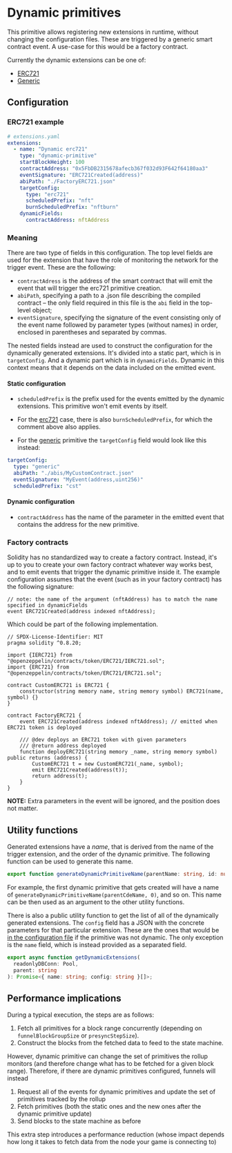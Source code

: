 # Dynamic primitives

This primitive allows registering new extensions in runtime, without changing
the configuration files. These are triggered by a generic smart contract event.
A use-case for this would be a factory contract.

Currently the dynamic extensions can be one of:

- [ERC721](ERC721)
- [Generic](Generic)

## Configuration

### ERC721 example

```yaml
# extensions.yaml
extensions:
  - name: "Dynamic erc721"
    type: "dynamic-primitive"
    startBlockHeight: 100 
    contractAddress: "0x5FbDB2315678afecb367f032d93F642f64180aa3"
    eventSignature: "ERC721Created(address)"
    abiPath: "./FactoryERC721.json"
    targetConfig:
      type: "erc721"
      scheduledPrefix: "nft"
      burnScheduledPrefix: "nftburn"
    dynamicFields:
      contractAddress: nftAddress
```

### Meaning

There are two type of fields in this configuration. The top level fields are
used for the extension that have the role of monitoring the network for the
trigger event. These are the following:

- `contractAdress` is the address of the smart contract that will emit the event that will trigger the erc721 primitive creation.
- `abiPath`, specifying a path to a .json file describing the compiled contract
&ndash; the only field required in this file is the `abi` field in the top-level
object;
- `eventSignature`, specifying the signature of the event consisting only of the event name followed by parameter types (without names) in order, enclosed in parentheses and separated by commas.

The nested fields instead are used to construct the configuration for the
dynamically generated extensions. It's divided into a static part, which is in
`targetConfig`. And a dynamic part which is in `dynamicFields`. Dynamic in this
context means that it depends on the data included on the emitted event.

#### Static configuration

- `scheduledPrefix` is the prefix used for the events emitted by the dynamic
extensions. This primitive won't emit events by itself. 

- For the [erc721](erc721) case, there is also `burnScheduledPrefix`, for which
the comment above also applies.

- For the [generic](Generic) primitive the `targetConfig` field would look like
this instead:

```yaml
targetConfig:
  type: "generic"
  abiPath: "./abis/MyCustomContract.json"
  eventSignature: "MyEvent(address,uint256)"
  scheduledPrefix: "cst"
```

#### Dynamic configuration

- `contractAddress` has the name of the parameter in the emitted event that
contains the address for the new primitive.

### Factory contracts

Solidity has no standardized way to create a factory contract. Instead, it's up
to you to create your own factory contract whatever way works best, and to emit
events that trigger the dynamic primitive inside it.  The example configuration
assumes that the event (such as in your factory contract) has the following
signature:

```solidity
// note: the name of the argument (nftAddress) has to match the name specified in dynamicFields
event ERC721Created(address indexed nftAddress);
``` 

Which could be part of the following implementation. 


```solidity
// SPDX-License-Identifier: MIT
pragma solidity ^0.8.20;

import {IERC721} from "@openzeppelin/contracts/token/ERC721/IERC721.sol";
import {ERC721} from "@openzeppelin/contracts/token/ERC721/ERC721.sol";

contract CustomERC721 is ERC721 {
    constructor(string memory name, string memory symbol) ERC721(name, symbol) {}
}

contract FactoryERC721 {
    event ERC721Created(address indexed nftAddress); // emitted when ERC721 token is deployed

    /// @dev deploys an ERC721 token with given parameters
    /// @return address deployed
    function deployERC721(string memory _name, string memory symbol) public returns (address) {
        CustomERC721 t = new CustomERC721(_name, symbol);
        emit ERC721Created(address(t));
        return address(t);
    }
}
```

**NOTE:** Extra parameters in the event will be ignored, and the position does not matter.

## Utility functions

Generated extensions have a _name_, that is derived from the name of the trigger
extension, and the order of the dynamic primitive. The following function can be
used to generate this name.

```ts
export function generateDynamicPrimitiveName(parentName: string, id: number): string;
```

For example, the first dynamic primitive that gets created will have a name of
`generateDynamicPrimitiveName(parentCdeName, 0)`, and so on. This name can be
then used as an argument to the other utility functions.

There is also a public utility function to get the list of all of the
dynamically generated extensions. The `config` field has a JSON with the
concrete parameters for that particular extension. These are the ones that would
be [in the configuration file](../../funnel-types/configuration#extensions) if
the primitive was not dynamic. The only exception is the `name` field, which is
instead provided as a separated field.

```ts
export async function getDynamicExtensions(
  readonlyDBConn: Pool,
  parent: string
): Promise<{ name: string; config: string }[]>;
```

## Performance implications

During a typical execution, the steps are as follows:
1. Fetch all primitives for a block range concurrently (depending on `funnelBlockGroupSize` or
`presyncStepSize`).
2. Construct the blocks from the fetched data to feed to the state machine.

However, dynamic primitive can change the set of primitives the rollup monitors (and therefore change what has to be fetched for a given block range). Therefore, if there are dynamic primitives configured, funnels will instead

1. Request all of the events for dynamic primitives and update the set of primitives tracked by the rollup
2. Fetch primitives (both the static ones and the new ones after the dynamic primitive update)
3. Send blocks to the state machine as before

This extra step introduces a performance reduction (whose impact depends how long it takes to fetch data from the node your game is connecting to)
